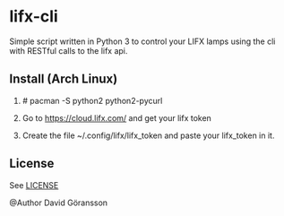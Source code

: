 # lifx-cli
Simple script written in Python 3 to control your LIFX lamps using the cli with RESTful calls to the lifx api. 

## Install (Arch Linux)
1. \# pacman -S python2 python2-pycurl

2. Go to https://cloud.lifx.com/ and get your lifx token

3. Create the file ~/.config/lifx/lifx_token and paste your lifx_token in it.

## License
See [LICENSE](LICENSE.md)

@Author David Göransson
